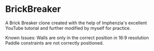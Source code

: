 # BrickBreaker
A Brick Breaker clone created with the help of Imphenzia's excellent YouTube tutorial and further modified by myself for practice.

Known Issues:
Walls are only in the correct position in 16:9 resolution
Paddle constraints are not correctly positioned.
